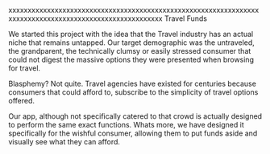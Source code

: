 xxxxxxxxxxxxxxxxxxxxxxxxxxxxxxxxxxxxxxxxxxxxxxxxxxxxxxxxxxxxxxxxxxxxxxxxxxxxxxxxxxxxxxxxxxxxxxxxxxxxxxxxx
Travel Funds

We started this project with the idea that the Travel industry has an actual niche that remains untapped. 
Our target demographic was the untraveled, the grandparent, the technically clumsy or easily stressed consumer 
that could not digest the massive options they were presented when browsing for travel.

Blasphemy? Not quite. Travel agencies have existed for centuries because consumers that could afford to, subscribe 
to the simplicity of travel options offered.

Our app, although not specifically catered to that crowd is actually designed to perform the same exact functions. 
Whats more, we have designed it specifically for the wishful consumer, allowing them to put funds aside and visually 
see what they can afford. 
